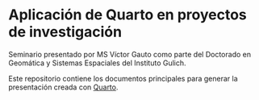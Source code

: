# Aplicación de Quarto en proyectos de investigación

Seminario presentado por MS Víctor Gauto como parte del Doctorado en Geomática y Sistemas Espaciales del Instituto Gulich.

Este repositorio contiene los documentos principales para generar la presentación creada con [Quarto](https://quarto.org/).
